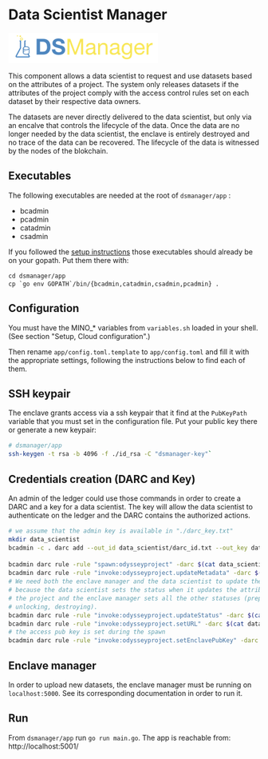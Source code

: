 # Data Scientist Manager

![DSM logo](assets/dsm-logo.png)

This component allows a data scientist to request and use datasets based on the
attributes of a project. The system only releases datasets if the attributes of
the project comply with the access control rules set on each dataset by their
respective data owners.

The datasets are never directly delivered to the data scientist, but only via an
encalve that controls the lifecycle of the data. Once the data are no longer
needed by the data scientist, the enclave is entirely destroyed and no trace of
the data can be recovered. The lifecycle of the data is witnessed by the nodes
of the blokchain.

## Executables

The following executables are needed at the root of `dsmanager/app` :

- bcadmin
- pcadmin
- catadmin
- csadmin

If you followed the [setup instructions](setup.md#generate-the-executables)
those executables should already be on your gopath. Put them there with:

```
cd dsmanager/app
cp `go env GOPATH`/bin/{bcadmin,catadmin,csadmin,pcadmin} .
```

## Configuration

You must have the MINO_* variables from `variables.sh` loaded in your shell.
(See section "Setup, Cloud configuration".)

Then rename `app/config.toml.template` to `app/config.toml` and fill it
with the appropriate settings, following the instructions below to find
each of them.

## SSH keypair

The enclave grants access via a ssh keypair that it find at the `PubKeyPath`
variable that you must set in the configuration file. Put your public key there
or generate a new keypair:

```bash
# dsmanager/app
ssh-keygen -t rsa -b 4096 -f ./id_rsa -C "dsmanager-key"`
```

## Credentials creation (DARC and Key)

An admin of the ledger could use those commands in order to create a DARC and a
key for a data scientist. The key will allow the data scientist to authenticate
on the ledger and the DARC contains the authorized actions.

```bash
# we assume that the admin key is available in "./darc_key.txt"
mkdir data_scientist
bcadmin -c . darc add --out_id data_scientist/darc_id.txt --out_key data_scientist/darc_key.txt --desc "DARC for the data scientist"  --unrestricted

bcadmin darc rule -rule "spawn:odysseyproject" -darc $(cat data_scientist/darc_id.txt) -sign $(cat data_scientist/darc_key.txt) -identity $(cat data_scientist/darc_key.txt)
bcadmin darc rule -rule "invoke:odysseyproject.updateMetadata" -darc $(cat data_scientist/darc_id.txt) -sign $(cat data_scientist/darc_key.txt) -identity $(cat data_scientist/darc_key.txt)
# We need both the enclave manager and the data scientist to update the status
# because the data scientist sets the status when it updates the attributes of
# the project and the enclave manager sets all the other statuses (preparing,
# unlocking, destroying).
bcadmin darc rule -rule "invoke:odysseyproject.updateStatus" -darc $(cat data_scientist/darc_id.txt) -sign $(cat data_scientist/darc_key.txt) -identity "$(cat darc_key.txt) | $(cat data_scientist/darc_key.txt)" --replace
bcadmin darc rule -rule "invoke:odysseyproject.setURL" -darc $(cat data_scientist/darc_id.txt) -sign $(cat data_scientist/darc_key.txt) -identity $(cat darc_key.txt)
# the access pub key is set during the spawn
bcadmin darc rule -rule "invoke:odysseyproject.setEnclavePubKey" -darc $(cat data_scientist/darc_id.txt) -sign $(cat data_scientist/darc_key.txt) -identity $(cat darc_key.txt)
```

## Enclave manager

In order to upload new datasets, the enclave manager must be running on
`localhost:5000`. See its corresponding documentation in order to run
it.


## Run

From `dsmanager/app` run `go run main.go`. The app is reachable from:
http://localhost:5001/